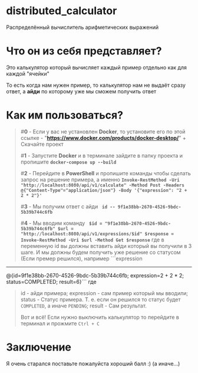 # distributed_calculator
Распределённый вычислитель арифметических выражений

# Что он из себя представляет?

Это калькулятор который вычисляет каждый пример отдельно как для каждой "ячейки"

То есть когда нам нужен пример, то калькулятор нам не выдаёт сразу ответ, а **айди** по которому уже мы сможем получить ответ

# Как им пользоваться?

> #**0** - Если у вас не установлен **Docker**, то установите его по этой ссылке - "**https://www.docker.com/products/docker-desktop/**" + Скачайте проект
> 
> #**1** - Запустите **Docker** и в терминале зайдите в папку проекта и пропишите **```docker-compose up --build```**
>
> #**2** - Перейдите в **PowerShell** и пропишите команды чтобы сделать запрос на решение примера, а именно **```Invoke-RestMethod -Uri "http://localhost:8080/api/v1/calculate" -Method Post -Headers @{"Content-Type"="application/json"} -Body '{"expression": "2 + 2 * 2"}'```**
>
> #**3** - Мы получим ответ с айди **```
id
--
9f1e38bb-2670-4526-9bdc-5b39b744c6fb```**
>
> #**4** - Мы вводим команду **``` $id = "9f1e38bb-2670-4526-9bdc-5b39b744c6fb"
> $url = "http://localhost:8080/api/v1/expressions/$id"
> $response = Invoke-RestMethod -Uri $url -Method Get
> $response```** 
> где в переменную id вы должны вставить айди который вы получили в 3 шаге. И мы должны будем получить уже решение со статусом (Если премер решился), например ```expression
----------
@{id=9f1e38bb-2670-4526-9bdc-5b39b744c6fb; expression=2 + 2 * 2; status=COMPLETED; result=6}``` где
> id - айди примера;
> expression - сам пример который мы вводили;
> status - Статус примера. Т. е. если он решился то статус будет ```COMPLETED```, а иначе ```PENDING```;
> result - Сам результат.
>
> Вот и всё! Если нужно выключить калькулятор то перейдите в терминал и прожмите ```Ctrl + C```


# Заключение

Я очень старался поставьте пожалуйста хороший балл :) (а иначе...)
